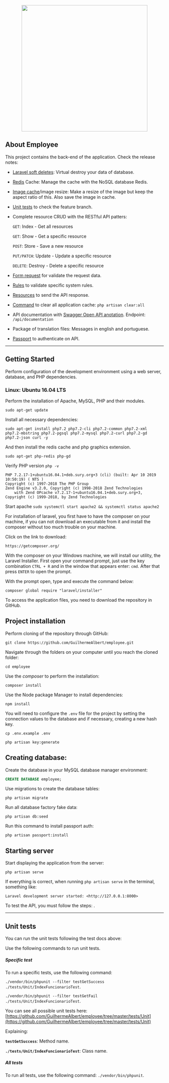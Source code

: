 <p align="center"><img src="https://res.cloudinary.com/dtfbvvkyp/image/upload/v1566331377/laravel-logolockup-cmyk-red.svg" width="400"></p>

## About Employee

This project contains the back-end of the application. Check the release notes:

- [Laravel soft deletes](https://laravel.com/docs/5.8/eloquent#soft-deleting): Virtual destroy your data of database.

- [Redis](https://redis.io/documentation) Cache: Manage the cache with the NoSQL database Redis.

- [Image cache](http://image.intervention.io/use/cache)/image resize: Make a resize of the image but keep the aspect ratio of this. Also save the image in cache.

- [Unit tests](https://laravel.com/docs/master/http-tests) to check the feature branch.

- Complete resource CRUD with the RESTful API patters:

    `GET`: Index - Get all resources

    `GET`: Show - Get a specific resource

    `POST`: Store - Save a new resource

    `PUT/PATCH`: Update - Update a specific resource

    `DELETE`: Destroy - Delete a specific resource

- [Form request](https://laravel.com/docs/master/validation) for validate the request data.

- [Rules](https://laravel.com/docs/master/validation#custom-validation-rules) to validate specific system rules.

- [Resources](https://laravel.com/docs/master/eloquent-resources) to send the API response.

- [Command](https://github.com/GuilhermeAlbert/employee/blob/master/app/Console/Commands/CacheClear.php) to clear all application cache: `php artisan clear:all`

- API documentation with [Swagger Open API anotation](https://swagger.io/). Endpoint: `/api/documentation`

- Package of translation files: Messages in english and portuguese.

- [Passport](https://laravel.com/docs/master/passport) to authenticate on API.

----

## Getting Started
Perform configuration of the development environment using a web server, database, and PHP dependencies.

### Linux: Ubuntu 16.04 LTS
Perform the installation of Apache, MySQL, PHP and their modules.

```shell
sudo apt-get update
```

Install all necessary dependencies:

```shell
sudo apt-get install php7.2 php7.2-cli php7.2-common php7.2-xml php7.2-mbstring php7.2-pgsql php7.2-mysql php7.2-curl php7.2-gd php7.2-json curl -y
```

And then install the redis cache and php graphics extension.

```shell
sudo apt-get php-redis php-gd
```

Verify PHP version  `php -v`


```
PHP 7.2.17-1+ubuntu16.04.1+deb.sury.org+3 (cli) (built: Apr 10 2019 10:50:19) ( NTS )
Copyright (c) 1997-2018 The PHP Group
Zend Engine v3.2.0, Copyright (c) 1998-2018 Zend Technologies
    with Zend OPcache v7.2.17-1+ubuntu16.04.1+deb.sury.org+3, Copyright (c) 1999-2018, by Zend Technologies
```

Start apache `sudo systemctl start apache2 && systemctl status apache2`

For installation of laravel, you first have to have the composer on your machine, if you can not download an executable from it and install the composer without too much trouble on your machine.

Click on the link to download:

```shell 
https://getcomposer.org/
```

With the composer on your Windows machine, we will install our utility, the Laravel Installer. First open your command prompt, just use the key combination `CTRL + R` and in the window that appears enter: `cmd`. After that press `ENTER` to open the prompt.

With the prompt open, type and execute the command below:

```shell 
composer global require "laravel/installer"
```

To access the application files, you need to download the repository in GitHub.


## Project installation

Perform cloning of the repository through GitHub:

```shell 
git clone https://github.com/GuilhermeAlbert/employee.git
```

Navigate through the folders on your computer until you reach the cloned folder:

```shell 
cd employee
```

Use the *composer* to perform the installation:

```shell 
composer install
```

Use the Node package Manager to install dependencies:

```shell 
npm install
```

You will need to configure the `.env` file for the project by setting the connection values to the database and if necessary, creating a new hash key.

```shell
cp .env.example .env
```

```shell
php artisan key:generate
```

## Creating database:
Create the database in your MySQL database manager environment:

```sql
CREATE DATABASE employee;
```

Use migrations to create the database tables:

```shell
php artisan migrate
```

Run all database factory fake data:

```shell
php artisan db:seed
```

Run this command to install passport auth:

```shell
php artisan passport:install
```

## Starting server
Start displaying the application from the server:

```shell
php artisan serve
```

If everything is correct, when running `php artisan serve` in the terminal, something like:

```
Laravel development server started: <http://127.0.0.1:8000>
```

To test the API, you must follow the steps: []().

----

## Unit tests

You can run the unit tests following the test docs above:

Use the following commands to run unit tests. 

##### Specific test

To run a specific tests, use the following command: 

`./vendor/bin/phpunit --filter testGetSuccess ./tests/Unit/IndexFuncionarioTest`.

`./vendor/bin/phpunit --filter testGetFail ./tests/Unit/IndexFuncionarioTest`.

You can see all possible unit tests here: [https://github.com/GuilhermeAlbert/employee/tree/master/tests/Unit](https://github.com/GuilhermeAlbert/employee/tree/master/tests/Unit)

Explaining: 

**`testGetSuccess`**: Method name.

**`./tests/Unit/IndexFuncionarioTest`**:  Class name.

##### All tests

To run all tests, use the following command: `./vendor/bin/phpunit`.
